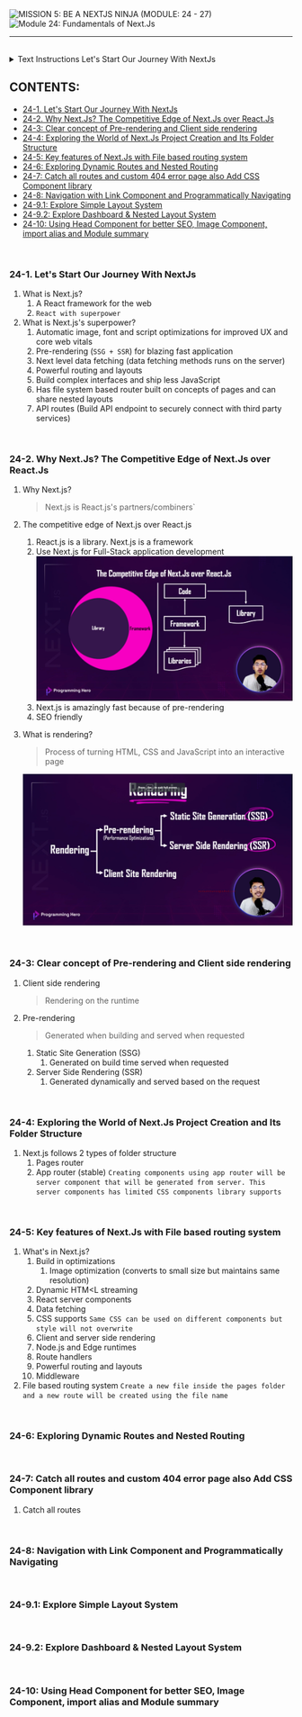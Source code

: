 <img loading="lazy" src="https://readme-typing-svg.demolab.com?font=Poppins&weight=700&size=28&duration=1&pause=1&color=EB008B&center=true&vCenter=true&repeat=false&width=680&height=40&lines=MISSION+5:+BE+A+NEXTJS+NINJA+(MODULE:+24+-+27)" alt="MISSION 5: BE A NEXTJS NINJA (MODULE: 24 - 27)" />

<img loading="lazy" src="https://readme-typing-svg.demolab.com?font=Poppins&weight=600&size=21&duration=1&pause=1&color=00B8B5&center=true&vCenter=true&repeat=false&width=380&height=21&lines=Module+24:+Fundamentals+of+Next.Js" alt="Module 24: Fundamentals of Next.Js" />

<hr/>

<br/>

<details>
    <summary> Text Instructions Let's Start Our Journey With NextJs </summary>

```text
    তোমার প্রথম প্রেম জাভাস্ক্রিপ্ট। দ্বিতীয় প্রেম React আর তৃতীয় প্রেম হলো Next.Js !!! (মডিউল 24)
    
    #module_release
    
    #mission_be_a_nextjs_ninja
    
    #module_24  
    
    
    
    আজকে তোমার জন্য স্বরনীয় দিন। আজকে থেকে তুমি তোমার জীবনের নতুন দিগন্ত শুরু করতে যাচ্ছ। খুবই এক্সসাইটিং আর খুবই ইন্টারেস্টিং এই জার্নি হবে তোমার। এই মডিউল দিয়েই শুরু হচ্ছে Next.Js Ninja হওয়ার মিশনInstall Next.Js: নিচে তিনটা কমান্ড দিয়ে দিলাম কি আছে জীবনে।
    
    
    
    npx create-next-app@latest my-next-app  
    
    cd my-next-app  
    
    npm run dev  
    
    
    
    আজকের মডিউল:   খুবই গুরুত্বপূর্ণ কিছু কথাবার্তা হবে আজকের মডিউলে। জাস্ট ১০টা-১১টা ভিডিও।  এর মধ্যে থাকবে--  ১. Next.Js কি? ২. React এর পরিবর্তে কেন Next.Js ব্যবহার করবো? ৩. ক্লায়েন্ট সাইড, সার্ভার সাইড, pre-rendering কি?৪. Next.Js এর key ফিচারস গুলো নিয়ে আলোচনা করবো।  ৫. আর! নো নো সব যদি এখানেই বলে দেয়ই তাহলে তো ভিডিও দেখার মজাই নস্ট হয়ে গেলো সো জলদি শুরু করে দাও
    
    
    
    তোমার এই মিশন মিশন ৫ এর টেনটেটিভ আউটলাইনঃ   
    
    18th July, Tuesday: Module-24: Fundamentals of Next.Js 
    
    20th July, Thursday: Module-25: Next Level Data Fetching in Next.Js
    
    23rd July, Sunday: Module-26: Explore NextAuth & App Router
    
    25th July, Tuesday: Module-26.5: Practice Day  
    
    27th July, Thursday: Module-27: Assignment-6
    
    
    
    শুরু হলো, এ রোমান্টিক রিলেশন উইথ Next.Js  লেগে থাকলে কত কি যে হবে!! এখানেই নয় তো শেষ!
   ```
</details>

## CONTENTS:

- [24-1. Let's Start Our Journey With NextJs](#24-1-lets-start-our-journey-with-nextjs)
- [24-2. Why Next.Js? The Competitive Edge of Next.Js over React.Js](#24-2-why-nextjs-the-competitive-edge-of-nextjs-over-reactjs)
- [24-3: Clear concept of Pre-rendering and Client side rendering](#24-3-clear-concept-of-pre-rendering-and-client-side-rendering)
- [24-4: Exploring the World of Next.Js Project Creation and Its Folder Structure](#24-4-exploring-the-world-of-nextjs-project-creation-and-its-folder-structure)
- [24-5: Key features of Next.Js with File based routing system](#24-5-key-features-of-nextjs-with-file-based-routing-system)
- [24-6: Exploring Dynamic Routes and Nested Routing](#24-6-exploring-dynamic-routes-and-nested-routing)
- [24-7: Catch all routes and custom 404 error page also Add CSS Component library](#24-7-catch-all-routes-and-custom-404-error-page-also-add-css-component-library)
- [24-8: Navigation with Link Component and Programmatically Navigating](#24-8-navigation-with-link-component-and-programmatically-navigating)
- [24-9.1: Explore Simple Layout System](#24-91-explore-simple-layout-system)
- [24-9.2: Explore Dashboard & Nested Layout System](#24-92-explore-dashboard--nested-layout-system)
- [24-10: Using Head Component for better SEO, Image Component, import alias and Module summary](#24-10-using-head-component-for-better-seo-image-component-import-alias-and-module-summary)

<br/>

### 24-1. Let's Start Our Journey With NextJs

1. What is Next.js?  
   1. A React framework for the web
   2. `React with superpower`
2. What is Next.js's superpower?
   1. Automatic image, font and script optimizations for improved UX and core web vitals
   2. Pre-rendering (`SSG + SSR`) for blazing fast application
   3. Next level data fetching (data fetching methods runs on the server)
   4. Powerful routing and layouts
   5. Build complex interfaces and ship less JavaScript
   6. Has file system based router built on concepts of pages and can share nested layouts
   7. API routes (Build API endpoint to securely connect with third party services)

<br/>

### 24-2. Why Next.Js? The Competitive Edge of Next.Js over React.Js

1. Why Next.js?
   > Next.js is React.js's partners/combiners`
2. The competitive edge of Next.js over React.js
   1. React.js is a library. Next.js is a framework
   2. Use Next.js for Full-Stack application development
      <img loading="lazy" alt="The competitive edge of Next.js over React.js" src="./images/1.png" >
   3. Next.js is amazingly fast because of pre-rendering
   4. SEO friendly
3. What is rendering?
	> Process of turning HTML, CSS and JavaScript into an interactive page
   
	<img loading="lazy" alt="rendering" src="./images/2.png" >

<br/>

### 24-3: Clear concept of Pre-rendering and Client side rendering

1. Client side rendering
   > Rendering on the runtime
2. Pre-rendering
   > Generated when building and served when requested
   1. Static Site Generation (SSG)
   		1. Generated on build time served when requested
   2. Server Side Rendering (SSR)
   		1. Generated dynamically and served based on the request

<br/>

### 24-4: Exploring the World of Next.Js Project Creation and Its Folder Structure

1. Next.js follows 2 types of folder structure
	1. Pages router
    2. App router (stable) 
       ```Creating components using app router will be server component that will be generated from server. This server components has limited CSS components library supports```

<br/>

### 24-5: Key features of Next.Js with File based routing system

1. What's in Next.js?
	1. Build in optimizations
   		1. Image optimization (converts to small size but maintains same resolution)
	2. 	Dynamic HTM<L streaming
   3. React server components
   4. Data fetching
   5. CSS supports ```Same CSS can be used on different components but style will not overwrite```
   6. Client and server side rendering
   7. Node.js and Edge runtimes
   8. Route handlers
   9. Powerful routing and layouts
   10. Middleware
2. File based routing system
	```Create a new file inside the pages folder and a new route will be created using the file name```

<br/>

### 24-6: Exploring Dynamic Routes and Nested Routing

<br/>

### 24-7: Catch all routes and custom 404 error page also Add CSS Component library

1. Catch all routes

<br/>

### 24-8: Navigation with Link Component and Programmatically Navigating

<br/>

### 24-9.1: Explore Simple Layout System

<br/>

### 24-9.2: Explore Dashboard & Nested Layout System

<br/>

### 24-10: Using Head Component for better SEO, Image Component, import alias and Module summary

<br/>